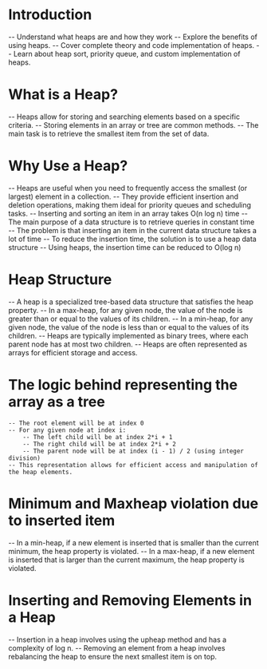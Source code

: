 # Introduction 
 --  Understand what heaps are and how they work
 --  Explore the benefits of using heaps.
 --  Cover complete theory and code implementation of heaps.
 --  Learn about heap sort, priority queue, and custom implementation of heaps.

# What is a Heap?
 -- Heaps allow for storing and searching elements based on a specific criteria.
 -- Storing elements in an array or tree are common methods.
 -- The main task is to retrieve the smallest item from the set of data.

# Why Use a Heap?
 -- Heaps are useful when you need to frequently access the smallest (or largest) element in a collection.
 -- They provide efficient insertion and deletion operations, making them ideal for priority queues and scheduling tasks.
 -- Inserting and sorting an item in an array takes O(n log n) time
 -- The main purpose of a data structure is to retrieve queries in constant time
 -- The problem is that inserting an item in the current data structure takes a lot of time
 -- To reduce the insertion time, the solution is to use a heap data structure
 -- Using heaps, the insertion time can be reduced to O(log n)

# Heap Structure
 -- A heap is a specialized tree-based data structure that satisfies the heap property.
 -- In a max-heap, for any given node, the value of the node is greater than or equal to the values of its children.
 -- In a min-heap, for any given node, the value of the node is less than or equal to the values of its children.
 -- Heaps are typically implemented as binary trees, where each parent node has at most two children.
 -- Heaps are often represented as arrays for efficient storage and access.

# The logic behind representing the array as a tree
    -- The root element will be at index 0
    -- For any given node at index i:
        -- The left child will be at index 2*i + 1
        -- The right child will be at index 2*i + 2
        -- The parent node will be at index (i - 1) / 2 (using integer division)
    -- This representation allows for efficient access and manipulation of the heap elements.

# Minimum and Maxheap violation due to inserted item
 -- In a min-heap, if a new element is inserted that is smaller than the current minimum, the heap property is violated.
 -- In a max-heap, if a new element is inserted that is larger than the current maximum, the heap property is violated.

# Inserting and Removing Elements in a Heap
 -- Insertion in a heap involves using the upheap method and has a complexity of log n.
 -- Removing an element from a heap involves rebalancing the heap to ensure the next smallest item is on top.



 
